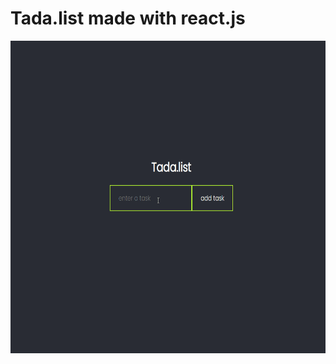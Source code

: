 # Tada.list made with react.js

<p> <img src="https://github.com/0xMALVEE/react-tasklist/blob/main/demo.gif" width="800" height="500"> </p>
